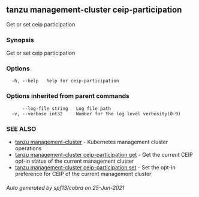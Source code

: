 ## tanzu management-cluster ceip-participation

Get or set ceip participation

### Synopsis

Get or set ceip participation

### Options

```
  -h, --help   help for ceip-participation
```

### Options inherited from parent commands

```
      --log-file string   Log file path
  -v, --verbose int32     Number for the log level verbosity(0-9)
```

### SEE ALSO

* [tanzu management-cluster](tanzu_management-cluster.md)	 - Kubernetes management cluster operations
* [tanzu management-cluster ceip-participation get](tanzu_management-cluster_ceip-participation_get.md)	 - Get the current CEIP opt-in status of the current management cluster
* [tanzu management-cluster ceip-participation set](tanzu_management-cluster_ceip-participation_set.md)	 - Set the opt-in preference for CEIP of the current management cluster

###### Auto generated by spf13/cobra on 25-Jun-2021
